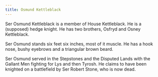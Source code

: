 ```yaml
---
title: Osmund Kettleblack
---
```


Ser Osmund Kettleblack is a member of House Kettleblack. He is a (supposed) hedge knight. He has two brothers, Osfryd and Osney Kettleblack.

Ser Osmund stands six feet six inches, most of it muscle. He has a hook nose, bushy eyebrows and a triangular brown beard.

Ser Osmund served in the Stepstones and the Disputed Lands with the Gallant Men fighting for Lys and then Tyrosh. He claims to have been knighted on a battlefield by Ser Robert Stone, who is now dead. 


